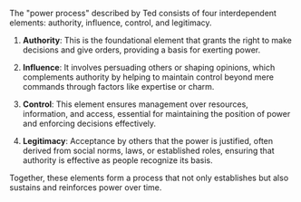 The "power process" described by Ted consists of four interdependent elements: authority, influence, control, and legitimacy.

1. **Authority**: This is the foundational element that grants the right to make decisions and give orders, providing a basis for exerting power.

2. **Influence**: It involves persuading others or shaping opinions, which complements authority by helping to maintain control beyond mere commands through factors like expertise or charm.

3. **Control**: This element ensures management over resources, information, and access, essential for maintaining the position of power and enforcing decisions effectively.

4. **Legitimacy**: Acceptance by others that the power is justified, often derived from social norms, laws, or established roles, ensuring that authority is effective as people recognize its basis.

Together, these elements form a process that not only establishes but also sustains and reinforces power over time.